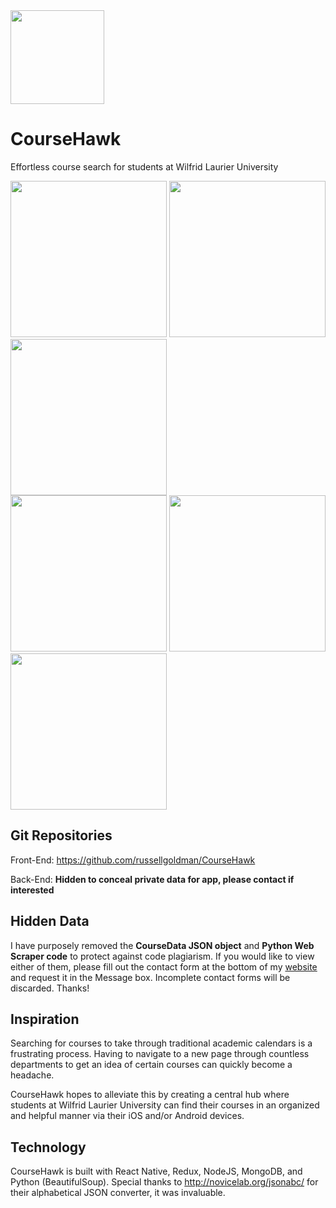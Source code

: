 <img src="https://user-images.githubusercontent.com/15056496/43984195-10131320-9ccd-11e8-802c-c59c94063869.png" width="150"  />

# CourseHawk
Effortless course search for students at Wilfrid Laurier University

<img src="https://user-images.githubusercontent.com/15056496/43810282-d6aa046c-9a84-11e8-8487-37668479681e.png" width="250" /> <img src="https://user-images.githubusercontent.com/15056496/43809870-c8ffa9e0-9a82-11e8-975d-c9569d6bff33.png" width="250" /> <img src="https://user-images.githubusercontent.com/15056496/43809871-c96f9e6c-9a82-11e8-8030-dacefd79789f.png" width="250" />  
<img src="https://user-images.githubusercontent.com/15056496/43809872-c986ead6-9a82-11e8-8af9-bb4f5efff20c.png" width="250" /> <img src="https://user-images.githubusercontent.com/15056496/43809873-c996c280-9a82-11e8-95b5-725d4a9011c2.png" width="250" /> <img src="https://user-images.githubusercontent.com/15056496/43809874-c9aa31da-9a82-11e8-8f69-9cd846a3c662.png" width="250" />

## Git Repositories
Front-End: https://github.com/russellgoldman/CourseHawk

Back-End: **Hidden to conceal private data for app, please contact if interested**

## Hidden Data
I have purposely removed the **CourseData JSON object** and **Python Web Scraper code** to protect against code plagiarism. If you would like to view either of them, please fill out the contact form at the bottom of my [website](https://russellgoldman.me) and request it in the Message box. Incomplete contact forms will be discarded. Thanks!

## Inspiration
Searching for courses to take through traditional academic calendars is a frustrating process. Having to navigate to a new page through countless departments to get an idea of certain courses can quickly become a headache.

CourseHawk hopes to alleviate this by creating a central hub where students at Wilfrid Laurier University can find their courses in an organized and helpful manner via their iOS and/or Android devices.

## Technology
CourseHawk is built with React Native, Redux, NodeJS, MongoDB, and Python (BeautifulSoup). Special thanks to http://novicelab.org/jsonabc/ for their alphabetical JSON converter, it was invaluable.
